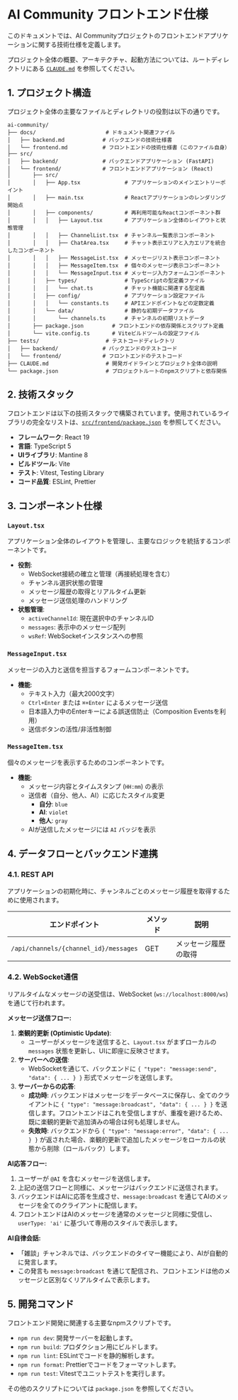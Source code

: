# AI Community フロントエンド仕様

このドキュメントでは、AI Communityプロジェクトのフロントエンドアプリケーションに関する技術仕様を定義します。

プロジェクト全体の概要、アーキテクチャ、起動方法については、ルートディレクトリにある [`CLAUDE.md`](../CLAUDE.md) を参照してください。

## 1. プロジェクト構造

プロジェクト全体の主要なファイルとディレクトリの役割は以下の通りです。

```text
ai-community/
├── docs/                      # ドキュメント関連ファイル
│   ├── backend.md            # バックエンドの技術仕様書
│   └── frontend.md           # フロントエンドの技術仕様書（このファイル自身）
├── src/
│   ├── backend/              # バックエンドアプリケーション (FastAPI)
│   └── frontend/             # フロントエンドアプリケーション (React)
│       ├── src/
│       │   ├── App.tsx              # アプリケーションのメインエントリーポイント
│       │   ├── main.tsx             # Reactアプリケーションのレンダリング開始点
│       │   ├── components/          # 再利用可能なReactコンポーネント群
│       │   │   ├── Layout.tsx       # アプリケーション全体のレイアウトと状態管理
│       │   │   ├── ChannelList.tsx  # チャンネル一覧表示コンポーネント
│       │   │   ├── ChatArea.tsx     # チャット表示エリアと入力エリアを統合したコンポーネント
│       │   │   ├── MessageList.tsx  # メッセージリスト表示コンポーネント
│       │   │   ├── MessageItem.tsx  # 個々のメッセージ表示コンポーネント
│       │   │   └── MessageInput.tsx # メッセージ入力フォームコンポーネント
│       │   ├── types/               # TypeScriptの型定義ファイル
│       │   │   └── chat.ts          # チャット機能に関連する型定義
│       │   ├── config/              # アプリケーション設定ファイル
│       │   │   └── constants.ts     # APIエンドポイントなどの定数定義
│       │   └── data/                # 静的な初期データファイル
│       │       └── channels.ts      # チャンネルの初期リストデータ
│       ├── package.json         # フロントエンドの依存関係とスクリプト定義
│       └── vite.config.ts       # Viteビルドツールの設定ファイル
├── tests/                     # テストコードディレクトリ
│   ├── backend/              # バックエンドのテストコード
│   └── frontend/             # フロントエンドのテストコード
├── CLAUDE.md                  # 開発ガイドラインとプロジェクト全体の説明
└── package.json               # プロジェクトルートのnpmスクリプトと依存関係
```

## 2. 技術スタック

フロントエンドは以下の技術スタックで構築されています。使用されているライブラリの完全なリストは、[`src/frontend/package.json`](../src/frontend/package.json) を参照してください。

- **フレームワーク**: React 19
- **言語**: TypeScript 5
- **UIライブラリ**: Mantine 8
- **ビルドツール**: Vite
- **テスト**: Vitest, Testing Library
- **コード品質**: ESLint, Prettier

## 3. コンポーネント仕様

### `Layout.tsx`
アプリケーション全体のレイアウトを管理し、主要なロジックを統括するコンポーネントです。

- **役割**:
  - WebSocket接続の確立と管理（再接続処理を含む）
  - チャンネル選択状態の管理
  - メッセージ履歴の取得とリアルタイム更新
  - メッセージ送信処理のハンドリング
- **状態管理**:
  - `activeChannelId`: 現在選択中のチャンネルID
  - `messages`: 表示中のメッセージ配列
  - `wsRef`: WebSocketインスタンスへの参照

### `MessageInput.tsx`
メッセージの入力と送信を担当するフォームコンポーネントです。

- **機能**:
  - テキスト入力（最大2000文字）
  - `Ctrl+Enter` または `⌘+Enter` によるメッセージ送信
  - 日本語入力中のEnterキーによる誤送信防止（Composition Eventsを利用）
  - 送信ボタンの活性/非活性制御

### `MessageItem.tsx`
個々のメッセージを表示するためのコンポーネントです。

- **機能**:
  - メッセージ内容とタイムスタンプ (`HH:mm`) の表示
  - 送信者（自分、他人、AI）に応じたスタイル変更
    - **自分**: `blue`
    - **AI**: `violet`
    - **他人**: `gray`
  - AIが送信したメッセージには `AI` バッジを表示

## 4. データフローとバックエンド連携

### 4.1. REST API
アプリケーションの初期化時に、チャンネルごとのメッセージ履歴を取得するために使用されます。

| エンドポイント                        | メソッド | 説明               |
| ------------------------------------- | -------- | ------------------ |
| `/api/channels/{channel_id}/messages` | GET      | メッセージ履歴の取得 |

### 4.2. WebSocket通信
リアルタイムなメッセージの送受信は、WebSocket (`ws://localhost:8000/ws`) を通じて行われます。

**メッセージ送信フロー:**
1.  **楽観的更新 (Optimistic Update)**:
    - ユーザーがメッセージを送信すると、`Layout.tsx` がまずローカルの `messages` 状態を更新し、UIに即座に反映させます。
2.  **サーバーへの送信**:
    - WebSocketを通じて、バックエンドに `{ "type": "message:send", "data": { ... } }` 形式でメッセージを送信します。
3.  **サーバーからの応答**:
    - **成功時**: バックエンドはメッセージをデータベースに保存し、全てのクライアントに `{ "type": "message:broadcast", "data": { ... } }` を送信します。フロントエンドはこれを受信しますが、重複を避けるため、既に楽観的更新で追加済みの場合は何も処理しません。
    - **失敗時**: バックエンドから `{ "type": "message:error", "data": { ... } }` が返された場合、楽観的更新で追加したメッセージをローカルの状態から削除（ロールバック）します。

**AI応答フロー:**
1.  ユーザーが `@AI` を含むメッセージを送信します。
2.  上記の送信フローと同様に、メッセージはバックエンドに送信されます。
3.  バックエンドはAIに応答を生成させ、`message:broadcast` を通じてAIのメッセージを全てのクライアントに配信します。
4.  フロントエンドはAIのメッセージを通常のメッセージと同様に受信し、`userType: 'ai'` に基づいて専用のスタイルで表示します。

**AI自律会話:**
- 「雑談」チャンネルでは、バックエンドのタイマー機能により、AIが自動的に発言します。
- この発言も `message:broadcast` を通じて配信され、フロントエンドは他のメッセージと区別なくリアルタイムで表示します。

## 5. 開発コマンド

フロントエンド開発に関連する主要なnpmスクリプトです。

- `npm run dev`: 開発サーバーを起動します。
- `npm run build`: プロダクション用にビルドします。
- `npm run lint`: ESLintでコードを静的解析します。
- `npm run format`: Prettierでコードをフォーマットします。
- `npm run test`: Vitestでユニットテストを実行します。

その他のスクリプトについては `package.json` を参照してください。
